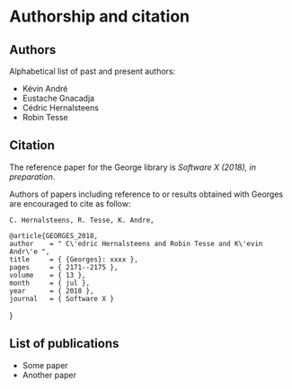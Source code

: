 # Authorship and citation

## Authors
Alphabetical list of past and present authors:

* Kévin André
* Eustache Gnacadja
* Cédric Hernalsteens
* Robin Tesse

## Citation

The reference paper for the George library is *Software X (2018), in preparation*.

Authors of papers including reference to or results obtained with Georges are encouraged to cite as follow:

``C. Hernalsteens, R. Tesse, K. Andre, ``

    @article{GEORGES_2018,
    author    = " C\'edric Hernalsteens and Robin Tesse and K\'evin Andr\'e ",
    title     = { {Georges}: xxxx },
    pages     = { 2171--2175 },
    volume    = { 13 },
    month     = { jul },
    year      = { 2018 },
    journal   = { Software X }
}

## List of publications

* Some paper
* Another paper